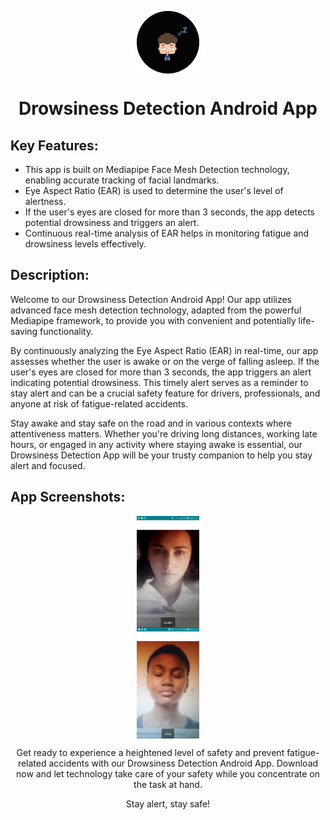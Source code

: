 <p align="center">
  <img src="https://github.com/hamzakhalil798/Drowsiness-Detection-Android-App/blob/main/images/Drowsiness%20Detection_icon.png" alt="Image Alt Text">
</p>


<!DOCTYPE html>
<html>

<head>
  <style>
    img {
      max-width: 100px;
      display: block;
      margin: 0 auto;
    }
  </style>
</head>

<body>

  <h1 style="text-align: center;">Drowsiness Detection Android App</h1>

  <h2>Key Features:</h2>

  <ul>
    <li>This app is built on Mediapipe Face Mesh Detection technology, enabling accurate tracking of facial landmarks.</li>
    <li>Eye Aspect Ratio (EAR) is used to determine the user's level of alertness.</li>
    <li>If the user's eyes are closed for more than 3 seconds, the app detects potential drowsiness and triggers an alert.</li>
    <li>Continuous real-time analysis of EAR helps in monitoring fatigue and drowsiness levels effectively.</li>
  </ul>

  <h2>Description:</h2>

  <p>Welcome to our Drowsiness Detection Android App! Our app utilizes advanced face mesh detection technology, adapted from the powerful Mediapipe framework, to provide you with convenient and potentially life-saving functionality.</p>

  <p>By continuously analyzing the Eye Aspect Ratio (EAR) in real-time, our app assesses whether the user is awake or on the verge of falling asleep. If the user's eyes are closed for more than 3 seconds, the app triggers an alert indicating potential drowsiness. This timely alert serves as a reminder to stay alert and can be a crucial safety feature for drivers, professionals, and anyone at risk of fatigue-related accidents.</p>

  <p>Stay awake and stay safe on the road and in various contexts where attentiveness matters. Whether you're driving long distances, working late hours, or engaged in any activity where staying awake is essential, our Drowsiness Detection App will be your trusty companion to help you stay alert and focused.</p>

  <h2>App Screenshots:</h2>

  <img src="https://github.com/hamzakhalil798/Drowsiness-Detection-Android-App/blob/main/images/result_1.jpeg" alt="App Screenshot 1">
  <img src="https://github.com/hamzakhalil798/Drowsiness-Detection-Android-App/blob/main/images/result_2.jpeg" alt="App Screenshot 2">

  <p style="text-align: center;">Get ready to experience a heightened level of safety and prevent fatigue-related accidents with our Drowsiness Detection Android App. Download now and let technology take care of your safety while you concentrate on the task at hand.</p>

  <p style="text-align: center;">Stay alert, stay safe!</p>

</body>

</html>

